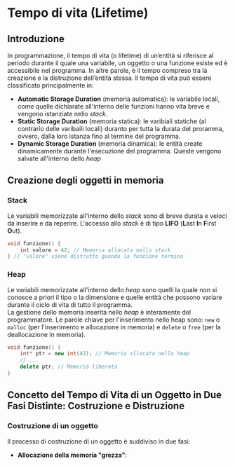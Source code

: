 # Tempo di vita (Lifetime)

## Introduzione

In programmazione, il tempo di vita (o lifetime) di un’entità si riferisce al periodo durante il quale una variabile, un oggetto o una funzione esiste ed è accessibile nel programma. In altre parole, è il tempo compreso tra la creazione e la distruzione dell’entità stessa. Il tempo di vita può essere classificato principalmente in:

- **Automatic Storage Duration** (memoria automatica): le variabile locali, come quelle dichiarate all'interno delle funzioni hanno vita breve e vengono istanziate nello _stack_.
- **Static Storage Duration** (memoria statica): le varibiali statiche (al contrario delle varibaili locali) duranto per tutta la durata del proramma, ovvero, dalla loro istanza fino al termine del programma.
- **Dynamic Storage Duration** (memoria dinamica): le entità create dinamicamente durante l'esecuzione del programma. Queste vengono salvate all'interno dello _heap_

## Creazione degli oggetti in memoria

### Stack

Le variabili memorizzate all'interno dello _stack_ sono di breve durata e veloci da inserire e da reperire. L'accesso allo _stack_ è di tipo **LIFO** (**L**ast **I**n **F**irst **O**ut).

```cpp
void funzione() {
    int valore = 42; // Memoria allocata nello stack
} // "valore" viene distrutto quando la funzione termina
```

### Heap

Le variabili memorizzate all'interno dello _heap_ sono quelli la quale non si conosce a priori il tipo o la dimensione e quelle entità che possono variare durante il ciclo di vita di tutto il programma. \
La gestione dello memoria inserita nello _heap_ è interamente del programmatore. Le parole chiave per l'inserimento nello heap sono: `new` o `malloc` (per l'inserimento e allocazione in memoria) e `delete` o `free` (per la deallocazione in memoria).

```cpp
void funzione() {
    int* ptr = new int(42); // Memoria allocata nello heap
    // ...
    delete ptr; // Memoria liberata
}
```

## Concetto del Tempo di Vita di un Oggetto in Due Fasi Distinte: Costruzione e Distruzione

### Costruzione di un oggetto

Il processo di costruzione di un oggetto è suddiviso in due fasi:

- **Allocazione della memoria "grezza"**: 

